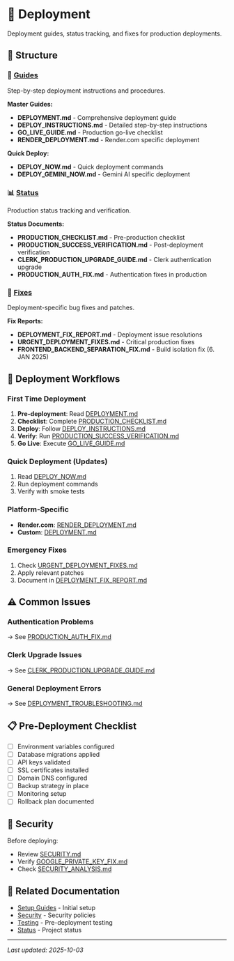 # 🚀 Deployment

Deployment guides, status tracking, and fixes for production deployments.

## 📂 Structure

### 📖 [Guides](./guides/)
Step-by-step deployment instructions and procedures.

**Master Guides:**
- **DEPLOYMENT.md** - Comprehensive deployment guide
- **DEPLOY_INSTRUCTIONS.md** - Detailed step-by-step instructions
- **GO_LIVE_GUIDE.md** - Production go-live checklist
- **RENDER_DEPLOYMENT.md** - Render.com specific deployment

**Quick Deploy:**
- **DEPLOY_NOW.md** - Quick deployment commands
- **DEPLOY_GEMINI_NOW.md** - Gemini AI specific deployment

### 📊 [Status](./status/)
Production status tracking and verification.

**Status Documents:**
- **PRODUCTION_CHECKLIST.md** - Pre-production checklist
- **PRODUCTION_SUCCESS_VERIFICATION.md** - Post-deployment verification
- **CLERK_PRODUCTION_UPGRADE_GUIDE.md** - Clerk authentication upgrade
- **PRODUCTION_AUTH_FIX.md** - Authentication fixes in production

### 🔧 [Fixes](./fixes/)
Deployment-specific bug fixes and patches.

**Fix Reports:**
- **DEPLOYMENT_FIX_REPORT.md** - Deployment issue resolutions
- **URGENT_DEPLOYMENT_FIXES.md** - Critical production fixes
- **FRONTEND_BACKEND_SEPARATION_FIX.md** - Build isolation fix (6. JAN 2025)

## 🎯 Deployment Workflows

### First Time Deployment
1. **Pre-deployment**: Read [DEPLOYMENT.md](./guides/DEPLOYMENT.md)
2. **Checklist**: Complete [PRODUCTION_CHECKLIST.md](./status/PRODUCTION_CHECKLIST.md)
3. **Deploy**: Follow [DEPLOY_INSTRUCTIONS.md](./guides/DEPLOY_INSTRUCTIONS.md)
4. **Verify**: Run [PRODUCTION_SUCCESS_VERIFICATION.md](./status/PRODUCTION_SUCCESS_VERIFICATION.md)
5. **Go Live**: Execute [GO_LIVE_GUIDE.md](./guides/GO_LIVE_GUIDE.md)

### Quick Deployment (Updates)
1. Read [DEPLOY_NOW.md](./guides/DEPLOY_NOW.md)
2. Run deployment commands
3. Verify with smoke tests

### Platform-Specific
- **Render.com**: [RENDER_DEPLOYMENT.md](./guides/RENDER_DEPLOYMENT.md)
- **Custom**: [DEPLOYMENT.md](./guides/DEPLOYMENT.md)

### Emergency Fixes
1. Check [URGENT_DEPLOYMENT_FIXES.md](./fixes/URGENT_DEPLOYMENT_FIXES.md)
2. Apply relevant patches
3. Document in [DEPLOYMENT_FIX_REPORT.md](./fixes/DEPLOYMENT_FIX_REPORT.md)

## ⚠️ Common Issues

### Authentication Problems
→ See [PRODUCTION_AUTH_FIX.md](./status/PRODUCTION_AUTH_FIX.md)

### Clerk Upgrade Issues
→ See [CLERK_PRODUCTION_UPGRADE_GUIDE.md](./status/CLERK_PRODUCTION_UPGRADE_GUIDE.md)

### General Deployment Errors
→ See [DEPLOYMENT_TROUBLESHOOTING.md](../guides/developer/DEPLOYMENT_TROUBLESHOOTING.md)

## 📋 Pre-Deployment Checklist

- [ ] Environment variables configured
- [ ] Database migrations applied
- [ ] API keys validated
- [ ] SSL certificates installed
- [ ] Domain DNS configured
- [ ] Backup strategy in place
- [ ] Monitoring setup
- [ ] Rollback plan documented

## 🔐 Security

Before deploying:
- Review [SECURITY.md](../security/SECURITY.md)
- Verify [GOOGLE_PRIVATE_KEY_FIX.md](../security/GOOGLE_PRIVATE_KEY_FIX.md)
- Check [SECURITY_ANALYSIS.md](../security/SECURITY_ANALYSIS.md)

## 🔗 Related Documentation

- [Setup Guides](../guides/setup/) - Initial setup
- [Security](../security/) - Security policies
- [Testing](../testing/) - Pre-deployment testing
- [Status](../status/) - Project status

---

*Last updated: 2025-10-03*
